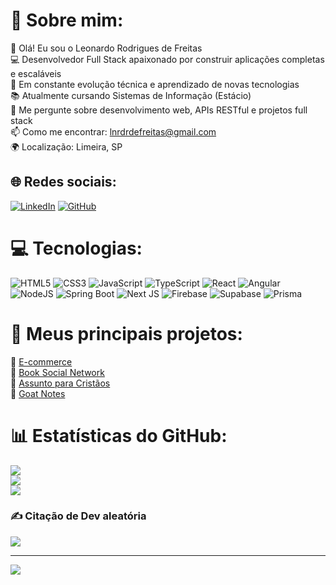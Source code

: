 # 💫 Sobre mim:
👋 Olá! Eu sou o Leonardo Rodrigues de Freitas<br>
💻 Desenvolvedor Full Stack apaixonado por construir aplicações completas e escaláveis<br>
🚀 Em constante evolução técnica e aprendizado de novas tecnologias<br>
📚 Atualmente cursando Sistemas de Informação (Estácio)<br>
💬 Me pergunte sobre desenvolvimento web, APIs RESTful e projetos full stack<br>
📫 Como me encontrar: lnrdrdefreitas@gmail.com<br>
🌍 Localização: Limeira, SP<br>

## 🌐 Redes sociais:
[![LinkedIn](https://img.shields.io/badge/LinkedIn-%230077B5.svg?logo=linkedin&logoColor=white)](https://www.linkedin.com/in/leonardo-rodrigues-de-freitas-93a760200)
[![GitHub](https://img.shields.io/badge/GitHub-%23121011.svg?logo=github&logoColor=white)](https://github.com/leordefreitas)

# 💻 Tecnologias:
![HTML5](https://img.shields.io/badge/html5-%23E34F26.svg?style=for-the-badge&logo=html5&logoColor=white)
![CSS3](https://img.shields.io/badge/css3-%231572B6.svg?style=for-the-badge&logo=css3&logoColor=white)
![JavaScript](https://img.shields.io/badge/javascript-%23323330.svg?style=for-the-badge&logo=javascript&logoColor=%23F7DF1E)
![TypeScript](https://img.shields.io/badge/typescript-%23007ACC.svg?style=for-the-badge&logo=typescript&logoColor=white)
![React](https://img.shields.io/badge/react-%2320232a.svg?style=for-the-badge&logo=react&logoColor=%2361DAFB)
![Angular](https://img.shields.io/badge/angular-%23DD0031.svg?style=for-the-badge&logo=angular&logoColor=white)
![NodeJS](https://img.shields.io/badge/node.js-6DA55F?style=for-the-badge&logo=node.js&logoColor=white)
![Spring Boot](https://img.shields.io/badge/springboot-%236DB33F.svg?style=for-the-badge&logo=springboot&logoColor=white)
![Next JS](https://img.shields.io/badge/nextjs-%23000000.svg?style=for-the-badge&logo=next.js&logoColor=white)
![Firebase](https://img.shields.io/badge/firebase-%23039BE5.svg?style=for-the-badge&logo=firebase)
![Supabase](https://img.shields.io/badge/supabase-%2300E694.svg?style=for-the-badge&logo=supabase&logoColor=white)
![Prisma](https://img.shields.io/badge/prisma-3982CE?style=for-the-badge&logo=prisma&logoColor=white)

# 📂 Meus principais projetos:
🔗 [E-commerce](https://github.com/leordefreitas/e-commerce)<br>
🔗 [Book Social Network](https://github.com/leordefreitas/book-network-social)<br>
🔗 [Assunto para Cristãos](https://assuntoparacristaos.com.br)<br>
🔗 [Goat Notes](https://github.com/leordefreitas/goat-notes)<br>

# 📊 Estatísticas do GitHub:
![](https://github-readme-stats.vercel.app/api?username=leordefreitas&theme=radical&hide_border=false&include_all_commits=true&count_private=true)<br/>
![](https://github-readme-streak-stats.herokuapp.com/?user=leordefreitas&theme=radical&hide_border=false)<br/>
![](https://github-readme-stats.vercel.app/api/top-langs/?username=leordefreitas&theme=radical&hide_border=false&layout=compact)

### ✍️ Citação de Dev aleatória
![](https://quotes-github-readme.vercel.app/api?type=horizontal&theme=radical)

---
[![](https://visitcount.itsvg.in/api?id=leordefreitas&icon=0&color=0)](https://visitcount.itsvg.in)
